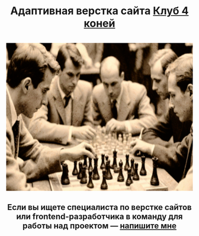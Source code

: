 <div align="center">
  <h1 align="center">Адаптивная верстка сайта <a href="https://ann-philippova.github.io/The-Four-Horses-Club/" target="_blank">Клуб 4 коней</a></h1><br>
  
  <a href="[https://ann-philippova.github.io/The-Four-Horses-Club/" target="_blank">
    <img src="https://github.com/Ann-Philippova/The-Four-Horses-Club/blob/main/img/tourney.png" alt="Logo" width="600" height="400">
  </a>

  <h2 align="center">Если вы ищете специалиста по верстке сайтов или frontend-разработчика в команду для работы над проектом — <a href="https://vk.com/web.content.monster" target="_blank">напишите мне</a></h2><br>
</div>
